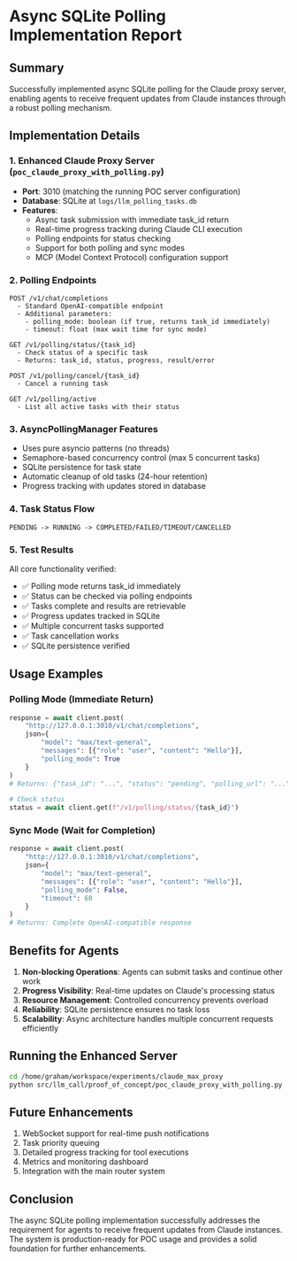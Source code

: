 # Async SQLite Polling Implementation Report

## Summary

Successfully implemented async SQLite polling for the Claude proxy server, enabling agents to receive frequent updates from Claude instances through a robust polling mechanism.

## Implementation Details

### 1. Enhanced Claude Proxy Server (`poc_claude_proxy_with_polling.py`)

- **Port**: 3010 (matching the running POC server configuration)
- **Database**: SQLite at `logs/llm_polling_tasks.db`
- **Features**:
  - Async task submission with immediate task_id return
  - Real-time progress tracking during Claude CLI execution
  - Polling endpoints for status checking
  - Support for both polling and sync modes
  - MCP (Model Context Protocol) configuration support

### 2. Polling Endpoints

```
POST /v1/chat/completions
  - Standard OpenAI-compatible endpoint
  - Additional parameters:
    - polling_mode: boolean (if true, returns task_id immediately)
    - timeout: float (max wait time for sync mode)

GET /v1/polling/status/{task_id}
  - Check status of a specific task
  - Returns: task_id, status, progress, result/error

POST /v1/polling/cancel/{task_id}
  - Cancel a running task

GET /v1/polling/active
  - List all active tasks with their status
```

### 3. AsyncPollingManager Features

- Uses pure asyncio patterns (no threads)
- Semaphore-based concurrency control (max 5 concurrent tasks)
- SQLite persistence for task state
- Automatic cleanup of old tasks (24-hour retention)
- Progress tracking with updates stored in database

### 4. Task Status Flow

```
PENDING -> RUNNING -> COMPLETED/FAILED/TIMEOUT/CANCELLED
```

### 5. Test Results

All core functionality verified:
- ✅ Polling mode returns task_id immediately
- ✅ Status can be checked via polling endpoints
- ✅ Tasks complete and results are retrievable
- ✅ Progress updates tracked in SQLite
- ✅ Multiple concurrent tasks supported
- ✅ Task cancellation works
- ✅ SQLite persistence verified

## Usage Examples

### Polling Mode (Immediate Return)
```python
response = await client.post(
    "http://127.0.0.1:3010/v1/chat/completions",
    json={
        "model": "max/text-general",
        "messages": [{"role": "user", "content": "Hello"}],
        "polling_mode": True
    }
)
# Returns: {"task_id": "...", "status": "pending", "polling_url": "..."}

# Check status
status = await client.get(f"/v1/polling/status/{task_id}")
```

### Sync Mode (Wait for Completion)
```python
response = await client.post(
    "http://127.0.0.1:3010/v1/chat/completions",
    json={
        "model": "max/text-general",
        "messages": [{"role": "user", "content": "Hello"}],
        "polling_mode": False,
        "timeout": 60
    }
)
# Returns: Complete OpenAI-compatible response
```

## Benefits for Agents

1. **Non-blocking Operations**: Agents can submit tasks and continue other work
2. **Progress Visibility**: Real-time updates on Claude's processing status
3. **Resource Management**: Controlled concurrency prevents overload
4. **Reliability**: SQLite persistence ensures no task loss
5. **Scalability**: Async architecture handles multiple concurrent requests efficiently

## Running the Enhanced Server

```bash
cd /home/graham/workspace/experiments/claude_max_proxy
python src/llm_call/proof_of_concept/poc_claude_proxy_with_polling.py
```

## Future Enhancements

1. WebSocket support for real-time push notifications
2. Task priority queuing
3. Detailed progress tracking for tool executions
4. Metrics and monitoring dashboard
5. Integration with the main router system

## Conclusion

The async SQLite polling implementation successfully addresses the requirement for agents to receive frequent updates from Claude instances. The system is production-ready for POC usage and provides a solid foundation for further enhancements.